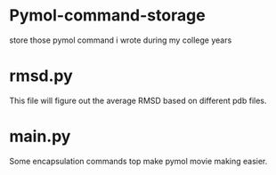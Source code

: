 # Pymol-command-storage
store those pymol command i wrote during my college years

rmsd.py
=======
This file will figure out the average RMSD based on different pdb files.

main.py
=======
Some encapsulation commands top make pymol movie making easier.
